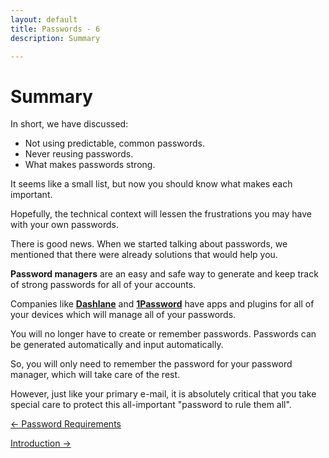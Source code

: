 ```yaml
---
layout: default
title: Passwords - 6
description: Summary

---
```

# Summary

In short, we have discussed:

* Not using predictable, common passwords.
* Never reusing passwords.
* What makes passwords strong.

It seems like a small list, but now you should know what makes each important.

Hopefully, the technical context will lessen the frustrations you may have with your own passwords.

There is good news. When we started talking about passwords, we mentioned that there were already solutions that would help you.

**Password managers** are an easy and safe way to generate and keep track of strong passwords for all of your accounts.

Companies like [**Dashlane**](https://www.dashlane.com/) and [**1Password**](https://1password.com/families/) have apps and plugins for all of your devices which will manage all of your passwords.

You will no longer have to create or remember passwords. Passwords can be generated automatically and input automatically.

So, you will only need to remember the password for your password manager, which will take care of the rest.

However, just like your primary e-mail, it is absolutely critical that you take special care to protect this all-important "password to rule them all".

[← Password Requirements](./password_requirements.html "Password Requirements")

  
[Introduction →](./phishing_introduction.html "Introduction")